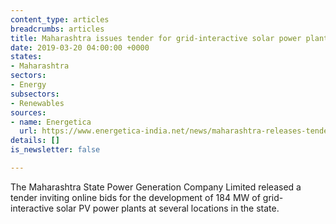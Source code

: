 ```yaml
---
content_type: articles
breadcrumbs: articles
title: Maharashtra issues tender for grid-interactive solar power plants
date: 2019-03-20 04:00:00 +0000
states:
- Maharashtra
sectors:
- Energy
subsectors:
- Renewables
sources:
- name: Energetica
  url: https://www.energetica-india.net/news/maharashtra-releases-tender-for-solar-projects-worth-184-mw-for-agricultural-feeders
details: []
is_newsletter: false

---
```

The Maharashtra State Power Generation Company Limited released a tender inviting online bids for the development of 184 MW of grid-interactive solar PV power plants at several locations in the state.
